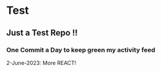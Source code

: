 # Test
## Just a Test Repo !!
### One Commit a Day to keep green my activity feed 

2-June-2023: More REACT!



